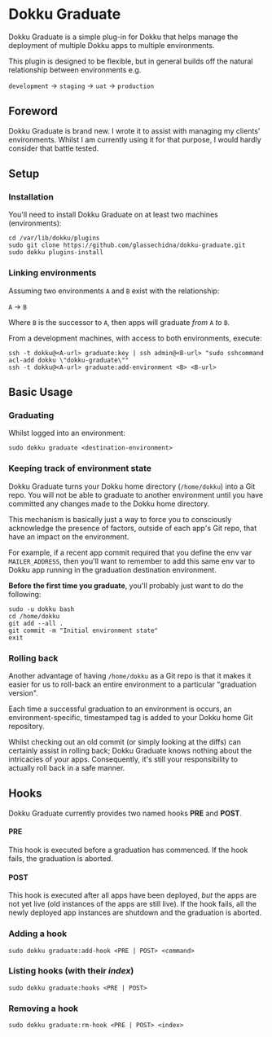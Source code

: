 # Dokku Graduate

Dokku Graduate is a simple plug-in for Dokku that helps manage the deployment of
multiple Dokku apps to multiple environments.

This plugin is designed to be flexible, but in general builds off the natural
relationship between environments e.g.

```development``` -> ```staging``` -> ```uat```  -> ```production```

## Foreword

Dokku Graduate is brand new. I wrote it to assist with managing my clients'
environments. Whilst I am currently using it for that purpose, I would hardly
consider that battle tested.

## Setup

### Installation

You'll need to install Dokku Graduate on at least two machines (environments):

    cd /var/lib/dokku/plugins
    sudo git clone https://github.com/glassechidna/dokku-graduate.git
    sudo dokku plugins-install

### Linking environments

Assuming two environments ```A``` and ```B``` exist with the relationship:

```A``` -> ```B```

Where ```B``` is the successor to ```A```, then apps will graduate *from*
```A``` *to* ```B```.

From a development machines, with access to both environments, execute:

    ssh -t dokku@<A-url> graduate:key | ssh admin@<B-url> "sudo sshcommand acl-add dokku \"dokku-graduate\""
    ssh -t dokku@<A-url> graduate:add-environment <B> <B-url>

## Basic Usage

### Graduating

Whilst logged into an environment:

    sudo dokku graduate <destination-environment>

### Keeping track of environment state

Dokku Graduate turns your Dokku home directory (```/home/dokku```) into a Git
repo. You will not be able to graduate to another environment until you have
committed any changes made to the Dokku home directory.

This mechanism is basically just a way to force you to consciously acknowledge
the presence of factors, outside of each app's Git repo, that have an impact on
the environment.

For example, if a recent app commit required that you define the env var
```MAILER_ADDRESS```, then you'll want to remember to add this same env var to
Dokku app running in the graduation destination environment.

**Before the first time you graduate**, you'll probably just want to do the
following:

    sudo -u dokku bash
    cd /home/dokku
    git add --all .
    git commit -m "Initial environment state"
    exit

### Rolling back

Another advantage of having ```/home/dokku``` as a Git repo is that it makes it
easier for us to roll-back an entire environment to a particular "graduation
version".

Each time a successful graduation to an environment is occurs, an
environment-specific, timestamped tag is added to your Dokku home Git
repository.

Whilst checking out an old commit (or simply looking at the diffs) can certainly
assist in rolling back; Dokku Graduate knows nothing about the intricacies of
your apps. Consequently, it's still your responsibility to actually roll back in
a safe manner.

## Hooks

Dokku Graduate currently provides two named hooks **PRE** and **POST**.

#### PRE

This hook is executed before a graduation has commenced. If the hook fails, the
graduation is aborted.

#### POST

This hook is executed after all apps have been deployed, *but* the apps are not
yet live (old instances of the apps are still live). If the hook fails, all the
newly deployed app instances are shutdown and the graduation is aborted.

### Adding a hook

    sudo dokku graduate:add-hook <PRE | POST> <command>

### Listing hooks (with their *index*)

    sudo dokku graduate:hooks <PRE | POST>

### Removing a hook

    sudo dokku graduate:rm-hook <PRE | POST> <index>
